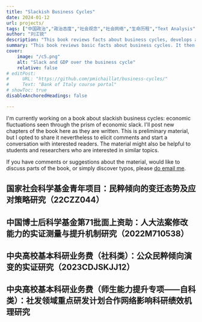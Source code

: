 ```yaml
---
title: "Slackish Business Cycles" 
date: 2024-01-12
url: projects/
tags: ["中国政治","政治态度","社会观念","社会网络","生命历程","Text Analysis","科技管理","比较政治","量化研究方法","计算社会科学","时空演变","Cohort"]
author: "刘江锐"
description: "This book reviews facts about business cycles, develops a matching model to explain them, and discusses how monetary and fiscal policy can stabilize them."
summary: "This book reviews basic facts about business cycles. It then develops a matching model to explain these business-cycle facts. Finally, it explains how monetary policy and government spending should be designed to stabilize business cycles." 
cover:
    image: "/c5.png"
    alt: "Slack and GDP over the business cycle"
    relative: false
# editPost:
#     URL: "https://github.com/pmichaillat/business-cycles/"
#     Text: "Bank of Italy course portal"
# showToc: true
disableAnchoredHeadings: false

---
```


<div class="thinline"></div>

I'm currently working on a book about slackish business cycles: economic fluctuations seen through the prism of economic slack. I'll post new chapters of the book here as they are written. This is preliminary material, but I opted to share it nevertheless to elicit comments and start a conversation with interested readers. The material might also be helpful to students and researchers who are interested in similar topics.

If you have comments or suggestions about the material, would like to discuss parts of the book, or simply discover typos, please [do email me](mailto:pascal.michaillat@gmail.com).

<div class="thinline"></div>

## 国家社会科学基金青年项目：民粹倾向的变迁态势及应对策略研究（22CZZ044）

<div class="thinline"></div>

## 中国博士后科学基金第71批面上资助：人大法案修改能力的实证测量与提升机制研究（2022M710538）

<!-- This first section reviews basic facts about business cycles. It decomposes business-cycle fluctuations into two components: fluctuations in productive capacity, and fluctuations in capacity utilization. It finds that the vast majority of business-cycle fluctuations are caused by fluctuations in capacity utilization—or equivalently fluctuations in slack. It also shows that such fluctuations in slack impose large welfare costs, due to the large non-monetary costs of unemployment. -->

<!-- + Chapter 2. Existence of slack
+ Chapter 3. Fluctuations in slack -->

<div class="thinline"></div>

## 中央高校基本科研业务费（社科类）：公众民粹倾向演变的实证研究（2023CDJSKJJ12）

<!-- This section develops a slackish model of business cycles. The model is static. It is built around a matching function. The matching function summarizes the complex process through which workers searching for jobs meet firms searching for employees, and firms searching for customers meet consumers searching for sellers. Because of the matching function, self-employed workers are not able to sell all their services: there is always some slack.  -->

<!-- Wealth enters the utility function. People derive direct utility from wealth, maybe because wealth is a marker of social status, and people value high social status. Thanks to this assumption, and although the model is static, the aggregate demand is nondegenerate.

The matching model requires to specify price norms. Theoretically, there are many possibilities. Evidence from microdata and ethnographic surveys suggests that prices and wages are not fully flexible but instead somewhat rigid. The section shows how such rigid pricing norms can be inserted into the model. Then the section derives comparative statics in response to aggregate demand and aggregate supply shocks under fixed prices and rigid prices. 
 -->
<!-- + Chapter 4.
+ Chapter 5.
+ Chapter 6.
+ Chapter 7.
+ Chapter 8.
+ Chapter 9.
+ Chapter 10.
+ Chapter 11.
+ Chapter 12.
+ Chapter 13. --> 

<div class="thinline"></div>

## 中央高校基本科研业务费（师生能力提升专项——自科类）：社发领域重点研发计划合作网络影响科研绩效机理研究

<!-- This section presents a dynamic version of the slackish business-cycle model. In the dynamic model, unemployment is determined by the intersection of an aggregate demand curve, stemming from households' Euler equation, and an aggregate supply curve, corresponding to the Beveridge curve.

An advantage of moving to a dynamic environment is that interest rates appear into the model. Indeed, the real interest rate is a key determinant of aggregate demand. By setting a nominal interest rate, the central bank can stabilize the economy. The model is therefore useful to study the effect of monetary policy on unemployment—for instance to assess the possibility of a soft landing in the aftermath of the pandemic inflation spike. -->

<!-- + Chapter 14.
+ Chapter 15.
+ Chapter 16.
+ Chapter 17.
+ Chapter 18.
+ Chapter 19.
+ Chapter 20.
+ Chapter 21.
+ Chapter 22. -->

<div class="thinline"></div>
